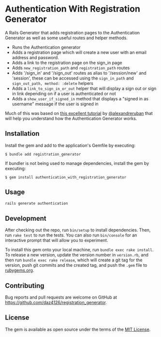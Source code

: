 # Authentication With Registration Generator

A Rails Generator that adds registration pages to the Authentication Generator as well as some useful routes and helper methods.

* Runs the Authentication generator
* Adds a registration page which will create a new user with an email address and password.
* Adds a link to the registration page on the sign_in page
* Adds `new_registration_path` and `registration_path` routes
* Adds '/sign_in' and '/sign_out' routes as alias to '/session/new' and 'session', these can be accessed using the `sign_in_path` and `sign_out_path, method: :delete` helpers
* Adds a `link_to_sign_in_or_out` helper that will display a sign out or sign in link depending on if a user is authenticated or not
* Adds a `show_user_if_signed_in` method that displays a "signed in as username" message if the user is signed in

Much of this was based on [this excellent tutorial](https://www.rubanonrails.com/courses/rails-cookie-authentication/lessons/introduction) by [@alexandreruban](https://github.com/alexandreruban) that will help you understand how the Authentication Generator works.

## Installation

Install the gem and add to the application's Gemfile by executing:

    $ bundle add registration_generator

If bundler is not being used to manage dependencies, install the gem by executing:

    $ gem install authentication_with_registration_generator

## Usage

```bash
rails generate authentication
```

## Development

After checking out the repo, run `bin/setup` to install dependencies. Then, run `rake test` to run the tests. You can also run `bin/console` for an interactive prompt that will allow you to experiment.

To install this gem onto your local machine, run `bundle exec rake install`. To release a new version, update the version number in `version.rb`, and then run `bundle exec rake release`, which will create a git tag for the version, push git commits and the created tag, and push the `.gem` file to [rubygems.org](https://rubygems.org).

## Contributing

Bug reports and pull requests are welcome on GitHub at https://github.com/daz4126/registration_generator.

## License

The gem is available as open source under the terms of the [MIT License](https://opensource.org/licenses/MIT).
